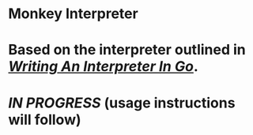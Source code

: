 # Monkey Interpreter
# Based on the interpreter outlined in [_Writing An Interpreter In Go_](https://interpreterbook.com/).

# *IN PROGRESS* (usage instructions will follow)